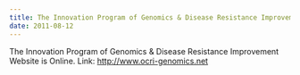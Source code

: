 ```yaml
---
title: The Innovation Program of Genomics & Disease Resistance Improvement Website is Online
date: 2011-08-12
---
```


The Innovation Program of Genomics & Disease Resistance Improvement Website is Online. Link: http://www.ocri-genomics.net

<!--more-->

